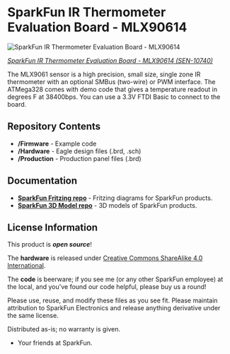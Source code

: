 SparkFun IR Thermometer Evaluation Board - MLX90614
========================================

![SparkFun IR Thermometer Evaluation Board - MLX90614](https://cdn.sparkfun.com//assets/parts/5/6/4/6/10740-01a.jpg)

[*SparkFun IR Thermometer Evaluation Board - MLX90614 (SEN-10740)*](https://www.sparkfun.com/products/10740)

The MLX9061 sensor is a high precision, small size, single zone IR thermometer with an optional SMBus (two-wire) or PWM interface. 
The ATMega328 comes with demo code that gives a temperature readout in degrees F at 38400bps. 
You can use a 3.3V FTDI Basic to connect to the board.

Repository Contents
-------------------

* **/Firmware** - Example code 
* **/Hardware** - Eagle design files (.brd, .sch)
* **/Production** - Production panel files (.brd)

Documentation
--------------
* **[SparkFun Fritzing repo](https://github.com/sparkfun/Fritzing_Parts)** - Fritzing diagrams for SparkFun products.
* **[SparkFun 3D Model repo](https://github.com/sparkfun/3D_Models)** - 3D models of SparkFun products. 

License Information
-------------------
This product is _**open source**_! 

The **hardware** is released under [Creative Commons ShareAlike 4.0 International](https://creativecommons.org/licenses/by-sa/4.0/).

The **code** is beerware; if you see me (or any other SparkFun employee) at the local, and you've found our code helpful, please buy us a round!

Please use, reuse, and modify these files as you see fit. Please maintain attribution to SparkFun Electronics and release anything derivative under the same license.

Distributed as-is; no warranty is given.

- Your friends at SparkFun.


